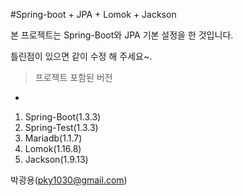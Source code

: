 #Spring-boot + JPA + Lomok + Jackson

본 프로젝트는 Spring-Boot와 JPA 기본 설정을 한 것입니다.

틀린점이 있으면 같이 수정 해 주세요~.

> 프로젝트 포함된 버전 
-
1. Spring-Boot(1.3.3)
2. Spring-Test(1.3.3)
3. Mariadb(1.1.7)
4. Lomok(1.16.8)
5. Jackson(1.9.13)

박광용(pky1030@gmail.com)
